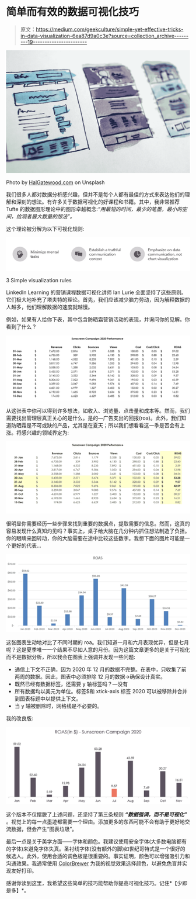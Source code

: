 # 简单而有效的数据可视化技巧

> 原文：<https://medium.com/geekculture/simple-yet-effective-tricks-in-data-visualization-6ea87d9a0c3e?source=collection_archive---------19----------------------->

![](img/3054cac5048d3564db7554586fb04555.png)

Photo by [HalGatewood.com](https://unsplash.com/@halacious) on Unsplash

我们很多人都对数据分析感兴趣，但并不是每个人都有最佳的方式来表达他们的理解和深刻的想法。有许多关于数据可视化的好课程和书籍。其中，我非常推荐 Tufte 的数据图形理论中的图形卓越概念:*“用最短的时间，最少的笔墨，最小的空间，给观者最大数量的想法”。*

这个理论被分解为以下可视化规则:

![](img/b50e5cfb5d5b43ddfadd4f6679ac9258.png)

3 Simple visualization rules

LinkedIn Learning 的营销课程数据可视化讲师 Ian Lurie 全面坚持了这些原则。它们极大地补充了塔夫特的理论。首先，我们应该减少脑力劳动，因为解释数据的人越多，他们理解数据的速度就越慢。

例如，如果有人给你下表，其中包含防晒霜营销活动的表现，并询问你的见解。你看到了什么？

![](img/07e7bd9cf2de269a2e7afdca413ea909.png)

从这张表中你可以得到许多想法，如收入、浏览量、点击量和成本等。然而，我们需要找出管理层真正关心的是什么。是的—广告支出的回报(roa)。此外，我们知道防晒霜是不可或缺的产品，尤其是在夏天；所以我们想看看这一季是否会有上涨。将感兴趣的领域界定为:

![](img/ce11702369c8c0a6644dd3ed76c310fe.png)

很明显你需要经历一些步骤来找到重要的数据点，提取需要的信息。然而，这真的容易发现什么真知灼见吗？事实上，桌子给大脑在几分钟内抓住想法制造了负担。你的眼睛来回转动，你的大脑需要在途中比较这些数字。我想下面的图片可能是一个更好的代表…

![](img/212a1ba1e751d28fb12f2d9e1ad846f9.png)

这张图表生动地对比了不同时期的 roa。我们知道一月和六月表现优异，但是七月呢？这是夏季唯一一个结果不尽如人意的月份。因为这篇文章更多的是关于可视化而不是数据分析，所以我会在图表上强调并发现一些问题:

*   通信上下文不正确，因为 2020 年 12 月的数据不完整。在表中，只收集了前两周的数据。因此，图表中必须排除 12 月的数据→确保设计真实。
*   既然已经有数据标签，还需要 y 轴标签吗？—没有
*   所有数据均以美元为单位。标签$和 xtick-axis 标签 2020 可以被移除并合并到图表标题中以提供上下文。
*   当 y 轴被删除时，网格线是不必要的。

我的改良版:

![](img/e7d4110aa0787c485f46cb053d3ed4e4.png)

这个版本不仅摆脱了上述问题，还坚持了第三条规则 ***“数据强调，而不是可视化”*** 。视觉上的每一点墨迹都需要一个理由。添加更多的东西可能不会有助于更好地交流数据，但会产生“图表垃圾”。

最后一点是关于美学方面——字体和颜色。我建议使用安全字体(大多数电脑都有的字体)来避免字体失真。圣衬线字体(没有额外的脚)如世纪哥特式是一个很好的候选人。此外，使用合适的调色板是很重要的。事实证明，颜色可以增强吸引力和沟通效果。我通常使用 [ColorBrewer](https://colorbrewer2.org/#type=sequential&scheme=BuGn&n=3) 为我的视觉效果选择颜色，以避免色盲并实现友好打印。

感谢你读到这里，我希望这些简单的技巧能帮助你提高可视化技巧。记住*【少即是多】*。
